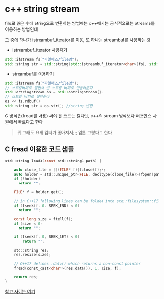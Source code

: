 # c++ string stream
file로 읽은 후에 string으로 변환하는 방법에는 c++에서는 공식적으로는 streams를 이용하는 방법인데    

그 중에 하나가 istreambuf_iterator를 이용, 또 하나는 streambuf를 사용하는 것   

- istreambuf_iterator 사용하기
```cpp
std::ifstream fs("파일패스/file명");
std::string str = std::string(std::istreambuf_iterator<char>(fs), std::istreambuf_iterator<char>());
```


- streambuf를 이용하기
```cpp
std::ifstream fs("파일패스/file명");
// 스트링버퍼로 열면서 빈 스트링 버퍼로 만들어준다
std::ostringstream os = std::ostringstream{};
// 스트링 버퍼로 넣어준다
os << fs.rdbuf();
std::string str = os.str(); //string 변환
```

C 방식은(fread를 사용) 써야 할 코드는 길지만, c++의 stream 방식보다 퍼포먼스 차원에서 빠르다고 한다  

> 뭐 그래도 요새 컴터가 좋아져서;;; 암튼 그렇다고 한다   


## C fread 이용한 코드 샘플
```c
std::string load3(const std::string& path) {

    auto close_file = [](FILE* f){fclose(f);};
    auto holder = std::unique_ptr<FILE, decltype(close_file)>(fopen(path.c_str(), "rb"), close_file);
    if (!holder)
      return "";

    FILE* f = holder.get();

    // in C++17 following lines can be folded into std::filesystem::file_size invocation
    if (fseek(f, 0, SEEK_END) < 0)
      return "";

    const long size = ftell(f);
    if (size < 0)
      return "";

    if (fseek(f, 0, SEEK_SET) < 0)
        return "";

    std::string res;
    res.resize(size);

    // C++17 defines .data() which returns a non-const pointer
    fread(const_cast<char*>(res.data()), 1, size, f);

    return res;
}
```


[참고 사이는 여기](http://0x80.pl/notesen/2019-01-07-cpp-read-file.html)